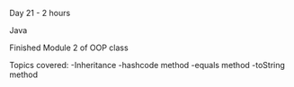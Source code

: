 Day 21 - 2 hours

Java

Finished Module 2 of OOP class

Topics covered:
    -Inheritance
    -hashcode method
    -equals method
    -toString method